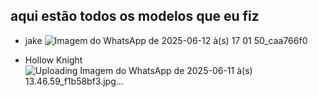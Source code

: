## aqui estão todos os modelos que eu fiz

* jake
![Imagem do WhatsApp de 2025-06-12 à(s) 17 01 50_caa766f0](https://github.com/user-attachments/assets/52821a42-67ca-40da-bce4-ae8f66633e73)

* Hollow Knight
  ![Uploading Imagem do WhatsApp de 2025-06-11 à(s) 13.46.59_f1b58bf3.jpg…]()


